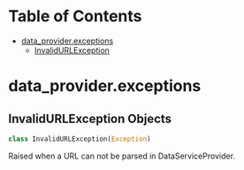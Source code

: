 # Table of Contents

* [data\_provider.exceptions](#data_provider.exceptions)
  * [InvalidURLException](#data_provider.exceptions.InvalidURLException)

<a name="data_provider.exceptions"></a>
# data\_provider.exceptions

<a name="data_provider.exceptions.InvalidURLException"></a>
## InvalidURLException Objects

```python
class InvalidURLException(Exception)
```

Raised when a URL can not be parsed in DataServiceProvider.

